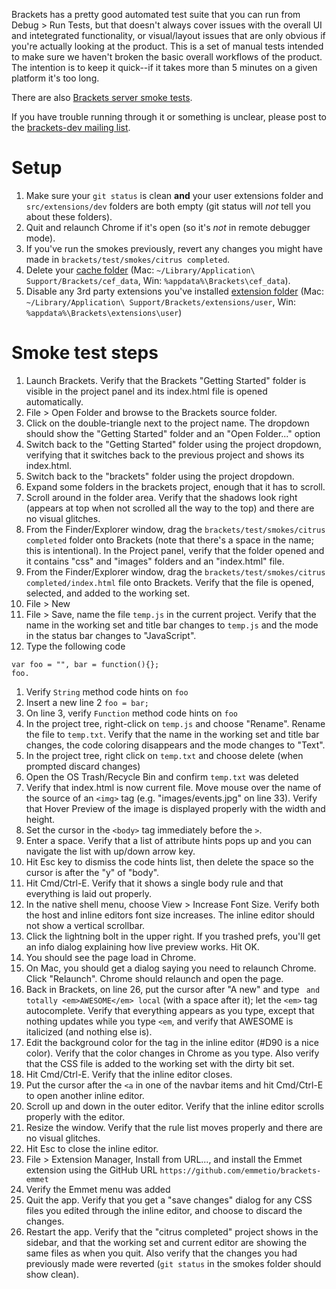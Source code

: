 Brackets has a pretty good automated test suite that you can run from Debug > Run Tests, but that doesn't always cover issues with the overall UI and intetegrated functionality, or visual/layout issues that are only obvious if you're actually looking at the product. This is a set of manual tests intended to make sure we haven't broken the basic overall workflows of the product. The intention is to keep it quick--if it takes more than 5 minutes on a given platform it's too long.

There are also [Brackets server smoke tests](Brackets-Server-Smoke-Tests).

If you have trouble running through it or something is unclear, please post to the [brackets-dev mailing list](http://groups.google.com/group/brackets-dev).

Setup
=====

1. Make sure your ```git status``` is clean **and** your user extensions folder and `src/extensions/dev` folders are both empty (git status will _not_ tell you about these folders).
2. Quit and relaunch Chrome if it's open (so it's *not* in remote debugger mode).
3. If you've run the smokes previously, revert any changes you might have made in `brackets/test/smokes/citrus completed`.
4. Delete your [cache folder](Cache-Folder) (Mac:  `~/Library/Application\ Support/Brackets/cef_data`, Win: `%appdata%\Brackets\cef_data`).
5. Disable any 3rd party extensions you've installed [extension folder](Extension-Location) (Mac:  `~/Library/Application\ Support/Brackets/extensions/user`, Win: `%appdata%\Brackets\extensions\user`)

Smoke test steps
================

1. Launch Brackets. Verify that the Brackets "Getting Started" folder is visible in the project panel and its index.html file is opened automatically.
1. File > Open Folder and browse to the Brackets source folder.
1. Click on the double-triangle next to the project name. The dropdown should show the "Getting Started" folder and an "Open Folder..." option
1. Switch back to the "Getting Started" folder using the project dropdown, verifying that it switches back to the previous project and shows its index.html.
1. Switch back to the "brackets" folder using the project dropdown.
1. Expand some folders in the brackets project, enough that it has to scroll.
1. Scroll around in the folder area. Verify that the shadows look right (appears at top when not scrolled all the way to the top) and there are no visual glitches.
1. From the Finder/Explorer window, drag the `brackets/test/smokes/citrus completed` folder onto Brackets (note that there's a space in the name; this is intentional). In the Project panel, verify that the folder opened and it contains "css" and "images" folders and an "index.html" file.
1. From the Finder/Explorer window, drag the `brackets/test/smokes/citrus completed/index.html` file onto Brackets. Verify that the file is opened, selected, and added to the working set.
1. File > New
1. File > Save, name the file ``temp.js`` in the current project. Verify that the name in the working set and title bar changes to ``temp.js`` and the mode in the status bar changes to "JavaScript".
1. Type the following code
```
var foo = "", bar = function(){};
foo.
```
1. Verify ``String`` method code hints on ``foo``
1. Insert a new line 2 ``foo = bar;``
1. On line 3, verify ``Function`` method code hints on ``foo``
1. In the project tree, right-click on ``temp.js`` and choose "Rename". Rename the file to ``temp.txt``. Verify that the name in the working set and title bar changes, the code coloring disappears and the mode changes to "Text".
1. In the project tree, right click on ``temp.txt`` and choose delete (when prompted discard changes)
1. Open the OS Trash/Recycle Bin and confirm ``temp.txt`` was deleted
1. Verify that index.html is now current file. Move mouse over the name of the source of an `<img>` tag (e.g. "images/events.jpg" on line 33). Verify that Hover Preview of the image is displayed properly with the width and height.
1. Set the cursor in the `<body>` tag immediately before the `>`.
1. Enter a space. Verify that a list of attribute hints pops up and you can navigate the list with up/down arrow key.
1. Hit Esc key to dismiss the code hints list, then delete the space so the cursor is after the "y" of "body".
1. Hit Cmd/Ctrl-E. Verify that it shows a single body rule and that everything is laid out properly.
1. In the native shell menu, choose View > Increase Font Size. Verify both the host and inline editors font size increases. The inline editor should not show a vertical scrollbar.
1. Click the lightning bolt in the upper right. If you trashed prefs, you'll get an info dialog explaining how live preview works. Hit OK.
1. You should see the page load in Chrome.
1. On Mac, you should get a dialog saying you need to relaunch Chrome. Click "Relaunch". Chrome should relaunch and open the page.
1. Back in Brackets, on line 26, put the cursor after "A new" and type ` and totally <em>AWESOME</em> local` (with a space after it); let the `<em>` tag autocomplete. Verify that everything appears as you type, except that nothing updates while you type `<em`, and verify that AWESOME is italicized (and nothing else is).
1. Edit the background color for the <body> tag in the inline editor (#D90 is a nice color). Verify that the color changes in Chrome as you type. Also verify that the CSS file is added to the working set with the dirty bit set.
1. Hit Cmd/Ctrl-E. Verify that the inline editor closes.
1. Put the cursor after the `<a` in one of the navbar items and hit Cmd/Ctrl-E to open another inline editor.
1. Scroll up and down in the outer editor. Verify that the inline editor scrolls properly with the editor.
1. Resize the window. Verify that the rule list moves properly and there are no visual glitches.
1. Hit Esc to close the inline editor.
1. File > Extension Manager, Install from URL..., and install the Emmet extension using the GitHub URL ``https://github.com/emmetio/brackets-emmet``
1. Verify the Emmet menu was added
1. Quit the app. Verify that you get a "save changes" dialog for any CSS files you edited through the inline editor, and choose to discard the changes.
1. Restart the app. Verify that the "citrus completed" project shows in the sidebar, and that the working set and current editor are showing the same files as when you quit. Also verify that the changes you had previously made were reverted (`git status` in the smokes folder should show clean).